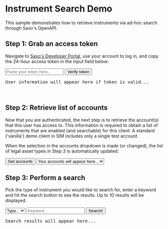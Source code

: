 <link rel="stylesheet" type="text/css" href="style.css">

<body>
    <h1>Instrument Search Demo</h1>
    <p>This sample demonstrates how to retrieve instruments via ad-hoc search through Saxo's OpenAPI.</p>
    <h2>Step 1: Grab an access token</h2>
    <p>Navigate to <a href="https://www.developer.saxo/openapi/token">Saxo's Developer Portal</a>, use your account to log in, and copy the 24-hour access token in the input field below:</p>
    <input type="text" class="text-input-field" id="tokenField" placeholder="Paste your token here..." />
    <input type="button" class="action-button" value="Verify token" id="checkTokenButton" />
    <br/>
    <pre id="userDataBlock">User information will appear here if token is valid...<br/><br/><br/></pre>
    <h2>Step 2: Retrieve list of accounts</h2>
    <p>Now that you are authenticated, the next step is to retrieve the account(s) that this user has access to. This information is required to obtain a list of instruments that are enabled (and searchable) for this client. A standard ('vanilla') demo client in SIM includes only a single test account.</p>
    <p>When the selection in the accounts dropdown is made (or changed), the list of legal asset types in Step 3 is automatically updated.</p>
    <input type="button" class="action-button" value="Get accounts" id="getAccountsButton" />
    <select class="selector" id="accountListSelector">
        <option value="" disabled selected>Your accounts will appear here...</option>
    </select>
    <h2>Step 3: Perform a search</h2>
    <p>Pick the type of instrument you would like to search for, enter a keyword and hit the search button to see the results. Up to 10 results will be displayed.</p>
    <select class="selector" id="assetTypeSelector">
        <option value="" disabled selected>Type...</option>
    </select>
    <input type="text" class="text-input-field" id="searchField" placeholder="Keyword..." />
    <input type="button" class="action-button" value="Search!" id="searchButton" />
    <br/>
    <pre id="searchResultBlock">Search results will appear here...</pre>
</body>

<script type="text/javascript" src="demo.js" defer></script>
